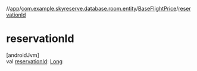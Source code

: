 //[app](../../../index.md)/[com.example.skyreserve.database.room.entity](../index.md)/[BaseFlightPrice](index.md)/[reservationId](reservation-id.md)

# reservationId

[androidJvm]\
val [reservationId](reservation-id.md): [Long](https://kotlinlang.org/api/latest/jvm/stdlib/kotlin/-long/index.html)
